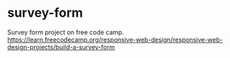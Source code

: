 # survey-form
Survey form project on free code camp. https://learn.freecodecamp.org/responsive-web-design/responsive-web-design-projects/build-a-survey-form
